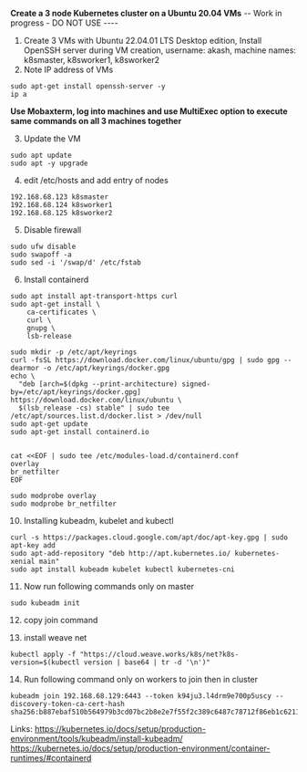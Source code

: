 **Create a 3 node Kubernetes cluster on a Ubuntu 20.04 VMs** -- Work in progress - DO NOT USE ----

1. Create 3 VMs with Ubuntu 22.04.01 LTS Desktop edition, Install OpenSSH server during VM creation, username: akash, machine names: k8smaster, k8sworker1, k8sworker2
2. Note IP address of VMs
```
sudo apt-get install openssh-server -y
ip a
```

**Use Mobaxterm, log into machines and use MultiExec option to execute same commands on all 3 machines together**

3. Update the VM
```
sudo apt update
sudo apt -y upgrade
```
4. edit /etc/hosts and add entry of nodes
```
192.168.68.123 k8smaster
192.168.68.124 k8sworker1
192.168.68.125 k8sworker2
```

5. Disable firewall 
```
sudo ufw disable
sudo swapoff -a
sudo sed -i '/swap/d' /etc/fstab
```

6. Install containerd
```
sudo apt install apt-transport-https curl
sudo apt-get install \
    ca-certificates \
    curl \
    gnupg \
    lsb-release

sudo mkdir -p /etc/apt/keyrings
curl -fsSL https://download.docker.com/linux/ubuntu/gpg | sudo gpg --dearmor -o /etc/apt/keyrings/docker.gpg
echo \
  "deb [arch=$(dpkg --print-architecture) signed-by=/etc/apt/keyrings/docker.gpg] https://download.docker.com/linux/ubuntu \
  $(lsb_release -cs) stable" | sudo tee /etc/apt/sources.list.d/docker.list > /dev/null
sudo apt-get update
sudo apt-get install containerd.io  


cat <<EOF | sudo tee /etc/modules-load.d/containerd.conf
overlay
br_netfilter
EOF

sudo modprobe overlay
sudo modprobe br_netfilter
```


10. Installing kubeadm, kubelet and kubectl
```
curl -s https://packages.cloud.google.com/apt/doc/apt-key.gpg | sudo apt-key add
sudo apt-add-repository "deb http://apt.kubernetes.io/ kubernetes-xenial main"
sudo apt install kubeadm kubelet kubectl kubernetes-cni

```
11. Now run following commands only on master
```
sudo kubeadm init
```
12. copy join command 

13. install weave net 
 ```
 kubectl apply -f "https://cloud.weave.works/k8s/net?k8s-version=$(kubectl version | base64 | tr -d '\n')"
 ```

14. Run following command only on workers to join then in cluster
```
kubeadm join 192.168.68.129:6443 --token k94ju3.l4drm9e700p5uscy --discovery-token-ca-cert-hash sha256:b887ebaf510b564979b3cd07bc2b8e2e7f55f2c389c6487c78712f86eb1c6211
```
 

Links:
https://kubernetes.io/docs/setup/production-environment/tools/kubeadm/install-kubeadm/
https://kubernetes.io/docs/setup/production-environment/container-runtimes/#containerd
